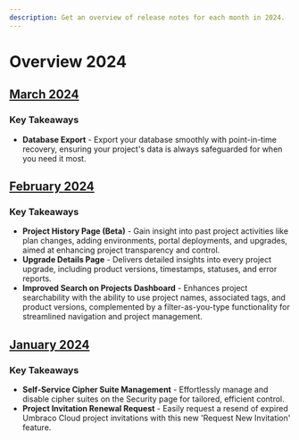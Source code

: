 ```yaml
---
description: Get an overview of release notes for each month in 2024.
---
```


# Overview 2024

## [March 2024](2024-03-releasenotes.md)

### Key Takeaways
* **Database Export** - Export your database smoothly with point-in-time recovery, ensuring your project's data is always safeguarded for when you need it most.

## [February 2024](2024-02-releasenotes.md)

### Key Takeaways

* **Project History Page (Beta)** - Gain insight into past project activities like plan changes, adding environments, portal deployments, and upgrades, aimed at enhancing project transparency and control.
* **Upgrade Details Page** - Delivers detailed insights into every project upgrade, including product versions, timestamps, statuses, and error reports.
* **Improved Search on Projects Dashboard** - Enhances project searchability with the ability to use project names, associated tags, and product versions, complemented by a filter-as-you-type functionality for streamlined navigation and project management.

## [January 2024](2024-01-releasenotes.md)

### Key Takeaways

* **Self-Service Cipher Suite Management**  - Effortlessly manage and disable cipher suites on the Security page for tailored, efficient control.
* **Project Invitation Renewal Request** - Easily request a resend of expired Umbraco Cloud project invitations with this new 'Request New Invitation' feature.
